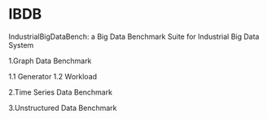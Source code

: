 # IBDB

IndustrialBigDataBench: a Big Data Benchmark Suite for Industrial Big Data System

1.Graph Data Benchmark

1.1 Generator
1.2 Workload


2.Time Series Data Benchmark

3.Unstructured Data Benchmark




